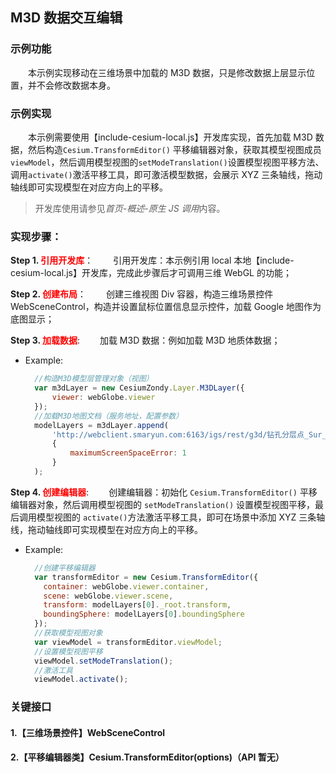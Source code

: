 ## M3D 数据交互编辑

### 示例功能

&ensp;&ensp;&ensp;&ensp;本示例实现移动在三维场景中加载的 M3D 数据，只是修改数据上层显示位置，并不会修改数据本身。

### 示例实现

&ensp;&ensp;&ensp;&ensp;本示例需要使用【include-cesium-local.js】开发库实现，首先加载 M3D 数据，然后构造`Cesium.TransformEditor()` 平移编辑器对象，获取其模型视图成员`viewModel`，然后调用模型视图的`setModeTranslation()`设置模型视图平移方法、调用`activate()`激活平移工具，即可激活模型数据，会展示 XYZ 三条轴线，拖动轴线即可实现模型在对应方向上的平移。

> 开发库使用请参见*首页-概述-原生 JS 调用*内容。

### 实现步骤：

**Step 1. <font color=red>引用开发库</font>**：
&ensp;&ensp;&ensp;&ensp;引用开发库：本示例引用 local 本地【include-cesium-local.js】开发库，完成此步骤后才可调用三维 WebGL 的功能；

**Step 2. <font color=red>创建布局</font>**：
&ensp;&ensp;&ensp;&ensp;创建三维视图 Div 容器，构造三维场景控件 WebSceneControl，构造并设置鼠标位置信息显示控件，加载 Google 地图作为底图显示；

**Step 3. <font color=red>加载数据</font>**:
&ensp;&ensp;&ensp;&ensp;加载 M3D 数据：例如加载 M3D 地质体数据；

- Example:
  ```Javascript
    //构造M3D模型层管理对象（视图）
    var m3dLayer = new CesiumZondy.Layer.M3DLayer({
        viewer: webGlobe.viewer
    });
    //加载M3D地图文档（服务地址，配置参数）
    modelLayers = m3dLayer.append(
        'http://webclient.smaryun.com:6163/igs/rest/g3d/钻孔分层点_Sur_000_Ent',
        {
            maximumScreenSpaceError: 1
        }
    );
  ```

**Step 4. <font color=red>创建编辑器</font>**:
&ensp;&ensp;&ensp;&ensp;创建编辑器：初始化 `Cesium.TransformEditor()` 平移编辑器对象，然后调用模型视图的 `setModeTranslation()` 设置模型视图平移，最后调用模型视图的 `activate()`方法激活平移工具，即可在场景中添加 XYZ 三条轴线，拖动轴线即可实现模型在对应方向上的平移。

- Example:

  ```Javascript
    //创建平移编辑器
    var transformEditor = new Cesium.TransformEditor({
      container: webGlobe.viewer.container,
      scene: webGlobe.viewer.scene,
      transform: modelLayers[0]._root.transform,
      boundingSphere: modelLayers[0].boundingSphere
    });
    //获取模型视图对象
    var viewModel = transformEditor.viewModel;
    //设置模型视图平移
    viewModel.setModeTranslation();
    //激活工具
    viewModel.activate();
  ```

### 关键接口

#### 1.【三维场景控件】WebSceneControl

#### 2.【平移编辑器类】Cesium.TransformEditor(options)（API 暂无）
